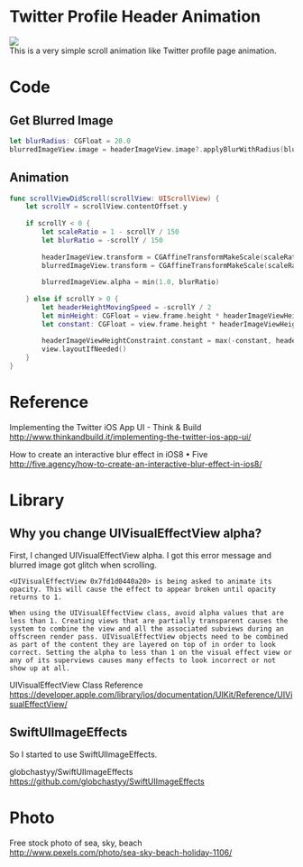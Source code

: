 # Twitter Profile Header Animation  
![](https://raw.githubusercontent.com/naoyashiga/TwitterProfileHeaderAnimation/master/demo.gif)  
This is a very simple scroll animation like Twitter profile page animation.

# Code  
## Get Blurred Image  
```swift
let blurRadius: CGFloat = 20.0
blurredImageView.image = headerImageView.image?.applyBlurWithRadius(blurRadius, tintColor: nil, saturationDeltaFactor: 1.0, maskImage: nil)
```

## Animation  
```swift
func scrollViewDidScroll(scrollView: UIScrollView) {
    let scrollY = scrollView.contentOffset.y
    
    if scrollY < 0 {
        let scaleRatio = 1 - scrollY / 150
        let blurRatio = -scrollY / 150
        
        headerImageView.transform = CGAffineTransformMakeScale(scaleRatio, scaleRatio)
        blurredImageView.transform = CGAffineTransformMakeScale(scaleRatio, scaleRatio)
        
        blurredImageView.alpha = min(1.0, blurRatio)
        
    } else if scrollY > 0 {
        let headerHeightMovingSpeed = -scrollY / 2
        let minHeight: CGFloat = view.frame.height * headerImageViewHeightConstraint.multiplier / 2
        let constant: CGFloat = view.frame.height * headerImageViewHeightConstraint.multiplier - minHeight
        
        headerImageViewHeightConstraint.constant = max(-constant, headerHeightMovingSpeed)
        view.layoutIfNeeded()
    }
}
```
# Reference
Implementing the Twitter iOS App UI - Think & Build  
http://www.thinkandbuild.it/implementing-the-twitter-ios-app-ui/  

How to create an interactive blur effect in iOS8 • Five  
http://five.agency/how-to-create-an-interactive-blur-effect-in-ios8/  

# Library  
## Why you change UIVisualEffectView alpha?  

First, I changed UIVisualEffectView alpha. I got this error message and blurred image got glitch when scrolling.  
```
<UIVisualEffectView 0x7fd1d0440a20> is being asked to animate its opacity. This will cause the effect to appear broken until opacity returns to 1.
```

```
When using the UIVisualEffectView class, avoid alpha values that are less than 1. Creating views that are partially transparent causes the system to combine the view and all the associated subviews during an offscreen render pass. UIVisualEffectView objects need to be combined as part of the content they are layered on top of in order to look correct. Setting the alpha to less than 1 on the visual effect view or any of its superviews causes many effects to look incorrect or not show up at all.
```
UIVisualEffectView Class Reference  
https://developer.apple.com/library/ios/documentation/UIKit/Reference/UIVisualEffectView/  

## SwiftUIImageEffects  
So I started to use SwiftUIImageEffects.  

globchastyy/SwiftUIImageEffects  
https://github.com/globchastyy/SwiftUIImageEffects

# Photo  
Free stock photo of sea, sky, beach  
http://www.pexels.com/photo/sea-sky-beach-holiday-1106/

